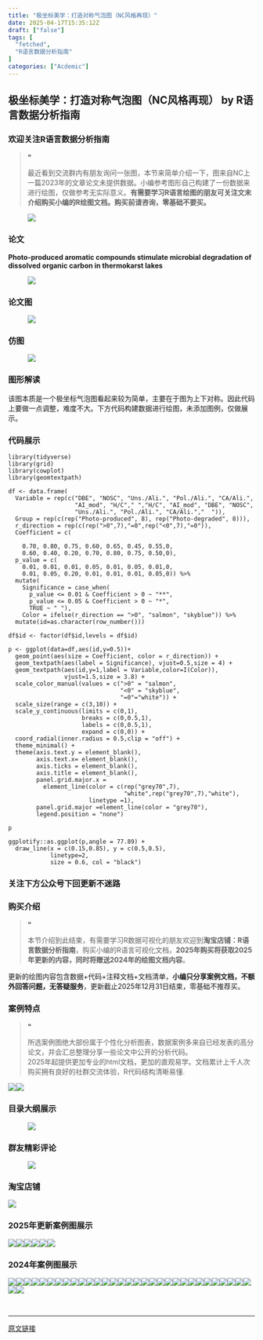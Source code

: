 ```yaml
---
title: "极坐标美学：打造对称气泡图（NC风格再现）"
date: 2025-04-17T15:35:12Z
draft: ["false"]
tags: [
  "fetched",
  "R语言数据分析指南"
]
categories: ["Acdemic"]
---
```

极坐标美学：打造对称气泡图（NC风格再现） by R语言数据分析指南
------
<div><section data-tool="mdnice编辑器" data-website="https://www.mdnice.com" data-pm-slice="0 0 []"><h3 data-cacheurl="" data-remoteid="" data-tool="mdnice编辑器"><span></span><span><span leaf="">欢迎关注R语言数据分析指南</span></span><span></span></h3><blockquote><span><span leaf="">❝</span></span><p><span leaf="">最近看到交流群内有朋友询问一张图，本节来简单介绍一下，图来自NC上一篇2023年的文章论文未提供数据。小编参考图形自己构建了一份数据来进行绘图，仅做参考无实际意义。</span><strong><span leaf="">有需要学习R语言绘图的朋友可关注文末介绍购买小编的R绘图文档。购买前请咨询，零基础不要买。</span></strong></p></blockquote><figure data-tool="mdnice编辑器"><span leaf=""><img data-src="https://mmbiz.qpic.cn/mmbiz_png/EibnicgwScTAZ45akthRQ45nQdnX8uvFiaYFO6CaUbrxPuSOriamRicYUQicgWicdTCCkdYPZUtUAnULvZc2xBqUVpruw/640?wx_fmt=png&amp;from=appmsg" data-ratio="0.31666666666666665" data-type="png" data-w="1080" data-imgfileid="100045241" src="https://mmbiz.qpic.cn/mmbiz_png/EibnicgwScTAZ45akthRQ45nQdnX8uvFiaYFO6CaUbrxPuSOriamRicYUQicgWicdTCCkdYPZUtUAnULvZc2xBqUVpruw/640?wx_fmt=png&amp;from=appmsg"></span></figure><h3 data-cacheurl="" data-remoteid="" data-tool="mdnice编辑器"><span></span><span><span leaf="">论文</span></span><span></span></h3><p data-tool="mdnice编辑器"><strong><span leaf="">Photo-produced aromatic compounds stimulate microbial degradation of dissolved organic carbon in thermokarst lakes</span></strong></p><figure data-tool="mdnice编辑器"><span leaf=""><img data-src="https://mmbiz.qpic.cn/mmbiz_png/EibnicgwScTAZ45akthRQ45nQdnX8uvFiaYNPfW9Ba4kZ8JJC9VC85f5UXfhc7uGUrKDjxrB05fplYX2ksHRtbr2A/640?wx_fmt=png&amp;from=appmsg" data-ratio="0.34814814814814815" data-type="png" data-w="1080" data-imgfileid="100045244" src="https://mmbiz.qpic.cn/mmbiz_png/EibnicgwScTAZ45akthRQ45nQdnX8uvFiaYNPfW9Ba4kZ8JJC9VC85f5UXfhc7uGUrKDjxrB05fplYX2ksHRtbr2A/640?wx_fmt=png&amp;from=appmsg"></span></figure><h3 data-cacheurl="" data-remoteid="" data-tool="mdnice编辑器"><span></span><span><span leaf="">论文图</span></span><span></span></h3><figure data-tool="mdnice编辑器"><span leaf=""><img data-src="https://mmbiz.qpic.cn/mmbiz_png/EibnicgwScTAZ45akthRQ45nQdnX8uvFiaYgxp8CquOYDgLyNmjqjtc6zpgOdSNB7OUOfEfD0rJ7s75NoYacugicicg/640?wx_fmt=png&amp;from=appmsg" data-ratio="0.4981481481481482" data-type="png" data-w="1080" data-imgfileid="100045243" src="https://mmbiz.qpic.cn/mmbiz_png/EibnicgwScTAZ45akthRQ45nQdnX8uvFiaYgxp8CquOYDgLyNmjqjtc6zpgOdSNB7OUOfEfD0rJ7s75NoYacugicicg/640?wx_fmt=png&amp;from=appmsg"></span></figure><h3 data-cacheurl="" data-remoteid="" data-tool="mdnice编辑器"><span></span><span><span leaf="">仿图</span></span><span></span></h3><figure data-tool="mdnice编辑器"><span leaf=""><img data-src="https://mmbiz.qpic.cn/mmbiz_png/EibnicgwScTAZ45akthRQ45nQdnX8uvFiaYw0TmTzM5icequ6OOUc3SFM0Ezs3Z66bsW2Mco1MRiap5SDoGRQFNKiaTw/640?wx_fmt=png&amp;from=appmsg" data-ratio="0.9111111111111111" data-type="png" data-w="1080" data-imgfileid="100045242" src="https://mmbiz.qpic.cn/mmbiz_png/EibnicgwScTAZ45akthRQ45nQdnX8uvFiaYw0TmTzM5icequ6OOUc3SFM0Ezs3Z66bsW2Mco1MRiap5SDoGRQFNKiaTw/640?wx_fmt=png&amp;from=appmsg"></span></figure><h3 data-cacheurl="" data-remoteid="" data-tool="mdnice编辑器"><span></span><span><span leaf="">图形解读</span></span><span></span></h3><p data-tool="mdnice编辑器"><span leaf="">该图本质是一个极坐标气泡图看起来较为简单，主要在于图为上下对称。因此代码上要做一点调整，难度不大。下方代码构建数据进行绘图，未添加图例，仅做展示。</span></p><h3 data-cacheurl="" data-remoteid="" data-tool="mdnice编辑器"><span></span><span><span leaf="">代码展示</span></span><span></span></h3><pre data-tool="mdnice编辑器"><span data-cacheurl="" data-remoteid=""></span><code><span><span leaf="">library</span></span><span leaf="">(tidyverse)</span><span leaf=""><br></span><span><span leaf="">library</span></span><span leaf="">(grid)</span><span leaf=""><br></span><span><span leaf="">library</span></span><span leaf="">(cowplot)</span><span leaf=""><br></span><span><span leaf="">library</span></span><span leaf="">(geomtextpath)</span><span leaf=""><br></span><span leaf=""><br></span><span leaf="">df &lt;- data.frame(</span><span leaf=""><br></span><span leaf="">  Variable = rep(c(</span><span><span leaf="">"DBE"</span></span><span leaf="">, </span><span><span leaf="">"NOSC"</span></span><span leaf="">, </span><span><span leaf="">"Uns./Ali."</span></span><span leaf="">, </span><span><span leaf="">"Pol./Ali."</span></span><span leaf="">, </span><span><span leaf="">"CA/Ali."</span></span><span leaf="">,</span><span leaf=""><br></span><span leaf="">                   </span><span><span leaf="">"AI_mod"</span></span><span leaf="">, </span><span><span leaf="">"H/C"</span></span><span leaf="">,</span><span><span leaf="">" "</span></span><span leaf="">,</span><span><span leaf="">"H/C"</span></span><span leaf="">, </span><span><span leaf="">"AI_mod"</span></span><span leaf="">, </span><span><span leaf="">"DBE"</span></span><span leaf="">, </span><span><span leaf="">"NOSC"</span></span><span leaf="">,</span><span leaf=""><br></span><span leaf="">                   </span><span><span leaf="">"Uns./Ali."</span></span><span leaf="">, </span><span><span leaf="">"Pol./Ali."</span></span><span leaf="">, </span><span><span leaf="">"CA/Ali."</span></span><span leaf="">,</span><span><span leaf="">"  "</span></span><span leaf="">)),</span><span leaf=""><br></span><span leaf="">  Group = rep(c(rep(</span><span><span leaf="">"Photo-produced"</span></span><span leaf="">, </span><span><span leaf="">8</span></span><span leaf="">), rep(</span><span><span leaf="">"Photo-degraded"</span></span><span leaf="">, </span><span><span leaf="">8</span></span><span leaf="">))),</span><span leaf=""><br></span><span leaf="">  r_direction = rep(c(rep(</span><span><span leaf="">"&gt;0"</span></span><span leaf="">,</span><span><span leaf="">7</span></span><span leaf="">),</span><span><span leaf="">"=0"</span></span><span leaf="">,rep(</span><span><span leaf="">"&lt;0"</span></span><span leaf="">,</span><span><span leaf="">7</span></span><span leaf="">),</span><span><span leaf="">"=0"</span></span><span leaf="">)),</span><span leaf=""><br></span><span leaf="">  Coefficient = c(</span><span leaf=""><br></span><span leaf=""><br></span><span leaf="">    </span><span><span leaf="">0.70</span></span><span leaf="">, </span><span><span leaf="">0.80</span></span><span leaf="">, </span><span><span leaf="">0.75</span></span><span leaf="">, </span><span><span leaf="">0.60</span></span><span leaf="">, </span><span><span leaf="">0.65</span></span><span leaf="">, </span><span><span leaf="">0.45</span></span><span leaf="">, </span><span><span leaf="">0.55</span></span><span leaf="">,</span><span><span leaf="">0</span></span><span leaf="">,   </span><span leaf=""><br></span><span leaf="">    </span><span><span leaf="">0.60</span></span><span leaf="">, </span><span><span leaf="">0.40</span></span><span leaf="">, </span><span><span leaf="">0.20</span></span><span leaf="">, </span><span><span leaf="">0.70</span></span><span leaf="">, </span><span><span leaf="">0.80</span></span><span leaf="">, </span><span><span leaf="">0.75</span></span><span leaf="">, </span><span><span leaf="">0.50</span></span><span leaf="">,</span><span><span leaf="">0</span></span><span leaf="">),</span><span leaf=""><br></span><span leaf="">  p_value = c(</span><span leaf=""><br></span><span leaf="">    </span><span><span leaf="">0.01</span></span><span leaf="">, </span><span><span leaf="">0.01</span></span><span leaf="">, </span><span><span leaf="">0.01</span></span><span leaf="">, </span><span><span leaf="">0.05</span></span><span leaf="">, </span><span><span leaf="">0.01</span></span><span leaf="">, </span><span><span leaf="">0.05</span></span><span leaf="">, </span><span><span leaf="">0.01</span></span><span leaf="">,</span><span><span leaf="">0</span></span><span leaf="">,</span><span leaf=""><br></span><span leaf="">    </span><span><span leaf="">0.01</span></span><span leaf="">, </span><span><span leaf="">0.05</span></span><span leaf="">, </span><span><span leaf="">0.20</span></span><span leaf="">, </span><span><span leaf="">0.01</span></span><span leaf="">, </span><span><span leaf="">0.01</span></span><span leaf="">, </span><span><span leaf="">0.01</span></span><span leaf="">, </span><span><span leaf="">0.05</span></span><span leaf="">,</span><span><span leaf="">0</span></span><span leaf="">)) %&gt;% </span><span leaf=""><br></span><span leaf="">  mutate(</span><span leaf=""><br></span><span leaf="">    Significance = case_when(</span><span leaf=""><br></span><span leaf="">      p_value &lt;= </span><span><span leaf="">0.01</span></span><span leaf=""> &amp; Coefficient &gt; </span><span><span leaf="">0</span></span><span leaf=""> ~ </span><span><span leaf="">"**"</span></span><span leaf="">,</span><span leaf=""><br></span><span leaf="">      p_value &lt;= </span><span><span leaf="">0.05</span></span><span leaf=""> &amp; Coefficient &gt; </span><span><span leaf="">0</span></span><span leaf=""> ~ </span><span><span leaf="">"*"</span></span><span leaf="">,</span><span leaf=""><br></span><span leaf="">      </span><span><span leaf="">TRUE</span></span><span leaf=""> ~ </span><span><span leaf="">" "</span></span><span leaf="">),</span><span leaf=""><br></span><span leaf="">    Color = ifelse(r_direction == </span><span><span leaf="">"&gt;0"</span></span><span leaf="">, </span><span><span leaf="">"salmon"</span></span><span leaf="">, </span><span><span leaf="">"skyblue"</span></span><span leaf="">)) %&gt;% </span><span leaf=""><br></span><span leaf="">  mutate(id=as.character(row_number()))</span><span leaf=""><br></span><span leaf=""><br></span><span leaf="">df$id &lt;- factor(df$id,levels = df$id)</span><span leaf=""><br></span><span leaf=""><br></span><span leaf="">p &lt;- ggplot(data=df,aes(id,y=</span><span><span leaf="">0.5</span></span><span leaf="">))+</span><span leaf=""><br></span><span leaf="">  geom_point(aes(size = Coefficient, color = r_direction)) +</span><span leaf=""><br></span><span leaf="">  geom_textpath(aes(label = Significance), vjust=</span><span><span leaf="">0.5</span></span><span leaf="">,size = </span><span><span leaf="">4</span></span><span leaf="">) +</span><span leaf=""><br></span><span leaf="">  geom_textpath(aes(id,y=</span><span><span leaf="">1</span></span><span leaf="">,label = Variable,color=I(Color)),</span><span leaf=""><br></span><span leaf="">                vjust=</span><span><span leaf="">1.5</span></span><span leaf="">,size = </span><span><span leaf="">3.8</span></span><span leaf="">) +</span><span leaf=""><br></span><span leaf="">  scale_color_manual(values = c(</span><span><span leaf="">"&gt;0"</span></span><span leaf=""> = </span><span><span leaf="">"salmon"</span></span><span leaf="">,</span><span leaf=""><br></span><span leaf="">                                </span><span><span leaf="">"&lt;0"</span></span><span leaf=""> = </span><span><span leaf="">"skyblue"</span></span><span leaf="">,</span><span leaf=""><br></span><span leaf="">                                </span><span><span leaf="">"=0"</span></span><span leaf="">=</span><span><span leaf="">"white"</span></span><span leaf="">)) +</span><span leaf=""><br></span><span leaf="">  scale_size(range = c(</span><span><span leaf="">3</span></span><span leaf="">,</span><span><span leaf="">10</span></span><span leaf="">)) +</span><span leaf=""><br></span><span leaf="">  scale_y_continuous(limits = c(</span><span><span leaf="">0</span></span><span leaf="">,</span><span><span leaf="">1</span></span><span leaf="">),</span><span leaf=""><br></span><span leaf="">                     breaks = c(</span><span><span leaf="">0</span></span><span leaf="">,</span><span><span leaf="">0.5</span></span><span leaf="">,</span><span><span leaf="">1</span></span><span leaf="">),</span><span leaf=""><br></span><span leaf="">                     labels = c(</span><span><span leaf="">0</span></span><span leaf="">,</span><span><span leaf="">0.5</span></span><span leaf="">,</span><span><span leaf="">1</span></span><span leaf="">),</span><span leaf=""><br></span><span leaf="">                     expand = c(</span><span><span leaf="">0</span></span><span leaf="">,</span><span><span leaf="">0</span></span><span leaf="">)) +</span><span leaf=""><br></span><span leaf="">  coord_radial(inner.radius = </span><span><span leaf="">0.5</span></span><span leaf="">,clip = </span><span><span leaf="">"off"</span></span><span leaf="">) +</span><span leaf=""><br></span><span leaf="">  theme_minimal() +</span><span leaf=""><br></span><span leaf="">  theme(axis.text.y = element_blank(),</span><span leaf=""><br></span><span leaf="">        axis.text.x= element_blank(),</span><span leaf=""><br></span><span leaf="">        axis.ticks = element_blank(),</span><span leaf=""><br></span><span leaf="">        axis.title = element_blank(),</span><span leaf=""><br></span><span leaf="">        panel.grid.major.x = </span><span leaf=""><br></span><span leaf="">          element_line(color = c(rep(</span><span><span leaf="">"grey70"</span></span><span leaf="">,</span><span><span leaf="">7</span></span><span leaf="">),</span><span leaf=""><br></span><span leaf="">                                 </span><span><span leaf="">"white"</span></span><span leaf="">,rep(</span><span><span leaf="">"grey70"</span></span><span leaf="">,</span><span><span leaf="">7</span></span><span leaf="">),</span><span><span leaf="">"white"</span></span><span leaf="">),</span><span leaf=""><br></span><span leaf="">                       linetype =</span><span><span leaf="">1</span></span><span leaf="">),</span><span leaf=""><br></span><span leaf="">        panel.grid.major =element_line(color = </span><span><span leaf="">"grey70"</span></span><span leaf="">),</span><span leaf=""><br></span><span leaf="">        legend.position = </span><span><span leaf="">"none"</span></span><span leaf="">)</span><span leaf=""><br></span><span leaf="">        </span><span leaf=""><br></span><span leaf="">p</span><span leaf=""><br></span><span leaf=""><br></span><span leaf="">ggplotify::as.ggplot(p,angle = </span><span><span leaf="">77.89</span></span><span leaf="">) +</span><span leaf=""><br></span><span leaf="">  draw_line(x = c(</span><span><span leaf="">0.15</span></span><span leaf="">,</span><span><span leaf="">0.85</span></span><span leaf="">), y = c(</span><span><span leaf="">0.5</span></span><span leaf="">,</span><span><span leaf="">0.5</span></span><span leaf="">),</span><span leaf=""><br></span><span leaf="">            linetype=</span><span><span leaf="">2</span></span><span leaf="">,</span><span leaf=""><br></span><span leaf="">            size = </span><span><span leaf="">0.6</span></span><span leaf="">, col = </span><span><span leaf="">"black"</span></span><span leaf="">) </span><span leaf=""><br></span></code></pre><h3 data-cacheurl="" data-remoteid="" data-tool="mdnice编辑器"><span></span><span><span leaf="">关注下方公众号下回更新不迷路</span></span><span></span></h3><section nodeleaf=""><mp-common-profile data-pluginname="mpprofile" data-nickname="R语言数据分析指南" data-alias="YanJANtwo" data-from="0" data-headimg="http://mmbiz.qpic.cn/mmbiz_png/EibnicgwScTAZF0rpeZII9Ltl26VbVagriczTria1fib3XgjwwHEHFjPzkmGpqWDVVHBSzhENictUM2iavAKiaM5lc9USw/0?wx_fmt=png" data-signature="R语言重症爱好者，喜欢绘制各种精美的图表，喜欢的小伙伴可以关注我，跟我一起学习" data-id="Mzg3MzQzNTYzMw==" data-is_biz_ban="0" data-service_type="1" data-verify_status="0"></mp-common-profile></section><h3 data-cacheurl="" data-remoteid="" data-tool="mdnice编辑器"><span></span><span><span leaf="">购买介绍</span></span><span></span></h3><blockquote><span><span leaf="">❝</span></span><p><span leaf="">本节介绍到此结束，有需要学习R数据可视化的朋友欢迎到</span><strong><span leaf="">淘宝店铺：R语言数据分析指南</span></strong><span leaf="">，购买小编的R语言可视化文档，</span><strong><span leaf="">2025年购买将获取2025年更新的内容，同时将赠送2024年的绘图文档内容</span></strong><span leaf="">。</span></p></blockquote><p data-tool="mdnice编辑器"><span leaf="">更新的绘图内容包含数据+代码+注释文档+文档清单，</span><strong><span leaf="">小编只分享案例文档，不额外回答问题，无答疑服务</span></strong><span leaf="">，更新截止2025年12月31日结束，零基础不推荐买。</span></p><h3 data-cacheurl="" data-remoteid="" data-tool="mdnice编辑器"><span></span><span><span leaf="">案例特点</span></span><span></span></h3><blockquote><span><span leaf="">❝</span></span><p><span leaf="">所选案例图绝大部份属于个性化分析图表，数据案例多来自已经发表的高分论文，并会汇总整理分享一些论文中公开的分析代码。</span><span leaf=""><br></span><span leaf="">2025年起提供更加专业的html文档，更加的直观易学。文档累计上千人次购买拥有良好的社群交流体验，R代码结构清晰易懂.</span></p></blockquote><p data-tool="mdnice编辑器"><span leaf=""><img data-src="https://mmbiz.qpic.cn/mmbiz_png/EibnicgwScTAZ45akthRQ45nQdnX8uvFiaYHutHcoJdz5R2krn1J4oAWHznT7icqLYT3d6Z4MHEUly0WlibFrqbGxiaw/640?wx_fmt=png&amp;from=appmsg" data-ratio="0.9481481481481482" data-type="png" data-w="1080" data-imgfileid="100045245" src="https://mmbiz.qpic.cn/mmbiz_png/EibnicgwScTAZ45akthRQ45nQdnX8uvFiaYHutHcoJdz5R2krn1J4oAWHznT7icqLYT3d6Z4MHEUly0WlibFrqbGxiaw/640?wx_fmt=png&amp;from=appmsg"><img data-src="https://mmbiz.qpic.cn/mmbiz_png/EibnicgwScTAZ45akthRQ45nQdnX8uvFiaYBd5leGnVuxLcETxpQGwt0Snyndo2ibTVwmiatAJQ3LTptc5X4ImibmD3Q/640?wx_fmt=png&amp;from=appmsg" data-ratio="0.8712962962962963" data-type="png" data-w="1080" data-imgfileid="100045250" src="https://mmbiz.qpic.cn/mmbiz_png/EibnicgwScTAZ45akthRQ45nQdnX8uvFiaYBd5leGnVuxLcETxpQGwt0Snyndo2ibTVwmiatAJQ3LTptc5X4ImibmD3Q/640?wx_fmt=png&amp;from=appmsg"></span></p><h3 data-cacheurl="" data-remoteid="" data-tool="mdnice编辑器"><span></span><span><span leaf="">目录大纲展示</span></span><span></span></h3><figure data-tool="mdnice编辑器"><span leaf=""><img data-src="https://mmbiz.qpic.cn/mmbiz_png/EibnicgwScTAZ45akthRQ45nQdnX8uvFiaY4l6Llicc2V1mo0fsbWzaegEbm3VDH81U3r2FhfgEGlMShtzfKVEcNjg/640?wx_fmt=png&amp;from=appmsg" data-ratio="0.44351851851851853" data-type="png" data-w="1080" data-imgfileid="100045248" src="https://mmbiz.qpic.cn/mmbiz_png/EibnicgwScTAZ45akthRQ45nQdnX8uvFiaY4l6Llicc2V1mo0fsbWzaegEbm3VDH81U3r2FhfgEGlMShtzfKVEcNjg/640?wx_fmt=png&amp;from=appmsg"></span></figure><h3 data-cacheurl="" data-remoteid="" data-tool="mdnice编辑器"><span></span><span><span leaf="">群友精彩评论</span></span><span></span></h3><figure data-tool="mdnice编辑器"><span leaf=""><img data-src="https://mmbiz.qpic.cn/mmbiz_png/EibnicgwScTAZ45akthRQ45nQdnX8uvFiaY6o4vYMvouYbrAuVlBz89r8oeCynfsrclUIYN9YBYfjLyqk5b4QCicwA/640?wx_fmt=png&amp;from=appmsg" data-ratio="0.4546296296296296" data-type="png" data-w="1080" data-imgfileid="100045246" src="https://mmbiz.qpic.cn/mmbiz_png/EibnicgwScTAZ45akthRQ45nQdnX8uvFiaY6o4vYMvouYbrAuVlBz89r8oeCynfsrclUIYN9YBYfjLyqk5b4QCicwA/640?wx_fmt=png&amp;from=appmsg"></span></figure><h3 data-cacheurl="" data-remoteid="" data-tool="mdnice编辑器"><span></span><span><span leaf="">淘宝店铺</span></span><span></span></h3><section nodeleaf=""><img data-src="https://mmbiz.qpic.cn/mmbiz_jpg/EibnicgwScTAbvhPDLGT8NaialEsht92PTYNJWpmVLfoYGic1uha5FyBrDCibibZCLjiazgvpT1XcdwibfVywD2el0VAgg/640?wx_fmt=jpeg" data-ratio="1.0210420841683367" data-s="300,640" data-type="jpeg" data-w="998" type="block" data-imgfileid="100019415" src="https://mmbiz.qpic.cn/mmbiz_jpg/EibnicgwScTAbvhPDLGT8NaialEsht92PTYNJWpmVLfoYGic1uha5FyBrDCibibZCLjiazgvpT1XcdwibfVywD2el0VAgg/640?wx_fmt=jpeg"></section><h3 data-cacheurl="" data-remoteid="" data-tool="mdnice编辑器"><span></span><span><span leaf="">2025年更新案例图展示</span></span><span></span></h3><p data-tool="mdnice编辑器"><span leaf=""><img data-src="https://mmbiz.qpic.cn/mmbiz_jpg/EibnicgwScTAZ45akthRQ45nQdnX8uvFiaYevP9Iok5euLxcQJRBZXsgzF4dIia4yNBVcfYroUq9s5ro9iaItodBpew/640?wx_fmt=jpeg&amp;from=appmsg" data-ratio="0.4287037037037037" data-type="jpeg" data-w="1080" data-imgfileid="100045249" src="https://mmbiz.qpic.cn/mmbiz_jpg/EibnicgwScTAZ45akthRQ45nQdnX8uvFiaYevP9Iok5euLxcQJRBZXsgzF4dIia4yNBVcfYroUq9s5ro9iaItodBpew/640?wx_fmt=jpeg&amp;from=appmsg"><img data-src="https://mmbiz.qpic.cn/mmbiz_jpg/EibnicgwScTAZ45akthRQ45nQdnX8uvFiaYfAro621v85sA0a4KXAxGmKraQ1qLDZJAhdC85e1ibjGMVM6ibf2xWxyQ/640?wx_fmt=jpeg&amp;from=appmsg" data-ratio="0.42592592592592593" data-type="jpeg" data-w="1080" data-imgfileid="100045247" src="https://mmbiz.qpic.cn/mmbiz_jpg/EibnicgwScTAZ45akthRQ45nQdnX8uvFiaYfAro621v85sA0a4KXAxGmKraQ1qLDZJAhdC85e1ibjGMVM6ibf2xWxyQ/640?wx_fmt=jpeg&amp;from=appmsg"><img data-src="https://mmbiz.qpic.cn/mmbiz_jpg/EibnicgwScTAZ45akthRQ45nQdnX8uvFiaYm0iaq913c3LNuerib4Tg3hEY7u0TiaompDkU8B59Wz2Ag47jqZZteiboEg/640?wx_fmt=jpeg&amp;from=appmsg" data-ratio="0.4212962962962963" data-type="jpeg" data-w="1080" data-imgfileid="100045255" src="https://mmbiz.qpic.cn/mmbiz_jpg/EibnicgwScTAZ45akthRQ45nQdnX8uvFiaYm0iaq913c3LNuerib4Tg3hEY7u0TiaompDkU8B59Wz2Ag47jqZZteiboEg/640?wx_fmt=jpeg&amp;from=appmsg"><img data-src="https://mmbiz.qpic.cn/mmbiz_png/EibnicgwScTAZ45akthRQ45nQdnX8uvFiaYnadkctwADPSZS1KNRZUsggdrn0dMoyTma98dibm5LkbKicDUibgALgOAA/640?wx_fmt=png&amp;from=appmsg" data-ratio="0.4255555555555556" data-type="png" data-w="900" data-imgfileid="100045251" src="https://mmbiz.qpic.cn/mmbiz_png/EibnicgwScTAZ45akthRQ45nQdnX8uvFiaYnadkctwADPSZS1KNRZUsggdrn0dMoyTma98dibm5LkbKicDUibgALgOAA/640?wx_fmt=png&amp;from=appmsg"><img data-src="https://mmbiz.qpic.cn/mmbiz_png/EibnicgwScTAZ45akthRQ45nQdnX8uvFiaYAQ2BZ7QWLlTxnibjH1dafCNNCVyqKlmlT698yG3fPbxkibgV79yCdDpg/640?wx_fmt=png&amp;from=appmsg" data-ratio="0.4255555555555556" data-type="png" data-w="900" data-imgfileid="100045253" src="https://mmbiz.qpic.cn/mmbiz_png/EibnicgwScTAZ45akthRQ45nQdnX8uvFiaYAQ2BZ7QWLlTxnibjH1dafCNNCVyqKlmlT698yG3fPbxkibgV79yCdDpg/640?wx_fmt=png&amp;from=appmsg"><img data-src="https://mmbiz.qpic.cn/mmbiz_png/EibnicgwScTAZ45akthRQ45nQdnX8uvFiaY8ngb5ic7LQRjACcH1TxiccZgJybXdTAANTHx4XlUK4BJibLIxnicpKT5icw/640?wx_fmt=png&amp;from=appmsg" data-ratio="0.4255555555555556" data-type="png" data-w="900" data-imgfileid="100045252" src="https://mmbiz.qpic.cn/mmbiz_png/EibnicgwScTAZ45akthRQ45nQdnX8uvFiaY8ngb5ic7LQRjACcH1TxiccZgJybXdTAANTHx4XlUK4BJibLIxnicpKT5icw/640?wx_fmt=png&amp;from=appmsg"></span></p><h3 data-cacheurl="" data-remoteid="" data-tool="mdnice编辑器"><span></span><span><span leaf="">2024年案例图展示</span></span><span></span></h3><p data-tool="mdnice编辑器"><span leaf=""><img data-src="https://mmbiz.qpic.cn/mmbiz_png/EibnicgwScTAZ45akthRQ45nQdnX8uvFiaYe6gAFBrWh5q4qKlptFy9qENJsxvVWqhkbKo0jqOE2rz2mtRFXW0waA/640?wx_fmt=png&amp;from=appmsg" data-ratio="0.4255555555555556" data-type="png" data-w="900" data-imgfileid="100045254" src="https://mmbiz.qpic.cn/mmbiz_png/EibnicgwScTAZ45akthRQ45nQdnX8uvFiaYe6gAFBrWh5q4qKlptFy9qENJsxvVWqhkbKo0jqOE2rz2mtRFXW0waA/640?wx_fmt=png&amp;from=appmsg"><img data-src="https://mmbiz.qpic.cn/mmbiz_png/EibnicgwScTAZ45akthRQ45nQdnX8uvFiaYXI09tSnCgPW174s1rE9OVubVNmQOtDPgmWJfibJ0FZfd0GeKXUHY8Lg/640?wx_fmt=png&amp;from=appmsg" data-ratio="0.4255555555555556" data-type="png" data-w="900" data-imgfileid="100045258" src="https://mmbiz.qpic.cn/mmbiz_png/EibnicgwScTAZ45akthRQ45nQdnX8uvFiaYXI09tSnCgPW174s1rE9OVubVNmQOtDPgmWJfibJ0FZfd0GeKXUHY8Lg/640?wx_fmt=png&amp;from=appmsg"><img data-src="https://mmbiz.qpic.cn/mmbiz_png/EibnicgwScTAZ45akthRQ45nQdnX8uvFiaYoSZmaJutumuNSiaOACeyYIiczdq3ruh00bI01TCBpjZaPQWTRIvZPORQ/640?wx_fmt=png&amp;from=appmsg" data-ratio="0.4255555555555556" data-type="png" data-w="900" data-imgfileid="100045257" src="https://mmbiz.qpic.cn/mmbiz_png/EibnicgwScTAZ45akthRQ45nQdnX8uvFiaYoSZmaJutumuNSiaOACeyYIiczdq3ruh00bI01TCBpjZaPQWTRIvZPORQ/640?wx_fmt=png&amp;from=appmsg"><img data-src="https://mmbiz.qpic.cn/mmbiz_png/EibnicgwScTAZ45akthRQ45nQdnX8uvFiaYn8veUHoic552bxYVibYKLZJ7zK3SbAaNsibxaen3ziakgxsqGjVcuIg1jw/640?wx_fmt=png&amp;from=appmsg" data-ratio="0.4255555555555556" data-type="png" data-w="900" data-imgfileid="100045260" src="https://mmbiz.qpic.cn/mmbiz_png/EibnicgwScTAZ45akthRQ45nQdnX8uvFiaYn8veUHoic552bxYVibYKLZJ7zK3SbAaNsibxaen3ziakgxsqGjVcuIg1jw/640?wx_fmt=png&amp;from=appmsg"><img data-src="https://mmbiz.qpic.cn/mmbiz_png/EibnicgwScTAZ45akthRQ45nQdnX8uvFiaYIvkrbzj8LibH3PAAGvGTtuTtT7Ktz2kyY8HHU2C5F5NbibjlOKDvoQTg/640?wx_fmt=png&amp;from=appmsg" data-ratio="0.4255555555555556" data-type="png" data-w="900" data-imgfileid="100045256" src="https://mmbiz.qpic.cn/mmbiz_png/EibnicgwScTAZ45akthRQ45nQdnX8uvFiaYIvkrbzj8LibH3PAAGvGTtuTtT7Ktz2kyY8HHU2C5F5NbibjlOKDvoQTg/640?wx_fmt=png&amp;from=appmsg"><img data-src="https://mmbiz.qpic.cn/mmbiz_png/EibnicgwScTAZ45akthRQ45nQdnX8uvFiaYPC4q6hKNPePibpGer20mjZfbCTyrn4fV9g71e3MkxkorWPxFKHr5VbQ/640?wx_fmt=png&amp;from=appmsg" data-ratio="0.4255555555555556" data-type="png" data-w="900" data-imgfileid="100045259" src="https://mmbiz.qpic.cn/mmbiz_png/EibnicgwScTAZ45akthRQ45nQdnX8uvFiaYPC4q6hKNPePibpGer20mjZfbCTyrn4fV9g71e3MkxkorWPxFKHr5VbQ/640?wx_fmt=png&amp;from=appmsg"><img data-src="https://mmbiz.qpic.cn/mmbiz_png/EibnicgwScTAZ45akthRQ45nQdnX8uvFiaYQ1GibhGQUpJRBSpohG5UialQiavQ1bib0DpMoBicxnMUj44K4s7BFPKe24Q/640?wx_fmt=png&amp;from=appmsg" data-ratio="0.4255555555555556" data-type="png" data-w="900" data-imgfileid="100045265" src="https://mmbiz.qpic.cn/mmbiz_png/EibnicgwScTAZ45akthRQ45nQdnX8uvFiaYQ1GibhGQUpJRBSpohG5UialQiavQ1bib0DpMoBicxnMUj44K4s7BFPKe24Q/640?wx_fmt=png&amp;from=appmsg"><img data-src="https://mmbiz.qpic.cn/mmbiz_png/EibnicgwScTAZ45akthRQ45nQdnX8uvFiaYWwYo9xjt2ufP8TrRsYmtmI4q41sPic1AaF6g5uVgUSJbFxEKMFW69Cw/640?wx_fmt=png&amp;from=appmsg" data-ratio="0.4255555555555556" data-type="png" data-w="900" data-imgfileid="100045263" src="https://mmbiz.qpic.cn/mmbiz_png/EibnicgwScTAZ45akthRQ45nQdnX8uvFiaYWwYo9xjt2ufP8TrRsYmtmI4q41sPic1AaF6g5uVgUSJbFxEKMFW69Cw/640?wx_fmt=png&amp;from=appmsg"><img data-src="https://mmbiz.qpic.cn/mmbiz_png/EibnicgwScTAZ45akthRQ45nQdnX8uvFiaYvDSK80FBGBs7XhdNQvU7eQJiclTOs3JBMCRkhbT8UxIORZ0PYAHthNw/640?wx_fmt=png&amp;from=appmsg" data-ratio="0.4255555555555556" data-type="png" data-w="900" data-imgfileid="100045261" src="https://mmbiz.qpic.cn/mmbiz_png/EibnicgwScTAZ45akthRQ45nQdnX8uvFiaYvDSK80FBGBs7XhdNQvU7eQJiclTOs3JBMCRkhbT8UxIORZ0PYAHthNw/640?wx_fmt=png&amp;from=appmsg"><img data-src="https://mmbiz.qpic.cn/mmbiz_png/EibnicgwScTAZ45akthRQ45nQdnX8uvFiaYgNnxDImpsFsHGGLbO3gCj3UfEHPekEPHQjDiaMgENibA9T0k3ddH07JA/640?wx_fmt=png&amp;from=appmsg" data-ratio="0.4255555555555556" data-type="png" data-w="900" data-imgfileid="100045262" src="https://mmbiz.qpic.cn/mmbiz_png/EibnicgwScTAZ45akthRQ45nQdnX8uvFiaYgNnxDImpsFsHGGLbO3gCj3UfEHPekEPHQjDiaMgENibA9T0k3ddH07JA/640?wx_fmt=png&amp;from=appmsg"><img data-src="https://mmbiz.qpic.cn/mmbiz_png/EibnicgwScTAZ45akthRQ45nQdnX8uvFiaYBvbUtfsGB1LwKkuwpPibrbQIwTXrAqu606icEau2TQiaVE5WMWCpAzaew/640?wx_fmt=png&amp;from=appmsg" data-ratio="0.4255555555555556" data-type="png" data-w="900" data-imgfileid="100045264" src="https://mmbiz.qpic.cn/mmbiz_png/EibnicgwScTAZ45akthRQ45nQdnX8uvFiaYBvbUtfsGB1LwKkuwpPibrbQIwTXrAqu606icEau2TQiaVE5WMWCpAzaew/640?wx_fmt=png&amp;from=appmsg"><img data-src="https://mmbiz.qpic.cn/mmbiz_png/EibnicgwScTAZ45akthRQ45nQdnX8uvFiaYwq0SeLQ1YnSSt0GOvXRcAxKMmuEiaop4y4LyH5jj1hQ9IMw3Hj8euQw/640?wx_fmt=png&amp;from=appmsg" data-ratio="0.4255555555555556" data-type="png" data-w="900" data-imgfileid="100045268" src="https://mmbiz.qpic.cn/mmbiz_png/EibnicgwScTAZ45akthRQ45nQdnX8uvFiaYwq0SeLQ1YnSSt0GOvXRcAxKMmuEiaop4y4LyH5jj1hQ9IMw3Hj8euQw/640?wx_fmt=png&amp;from=appmsg"><img data-src="https://mmbiz.qpic.cn/mmbiz_png/EibnicgwScTAZ45akthRQ45nQdnX8uvFiaYpfggcNHEk0ao9Ouc8AZXOILO5R2zbX9cuicZ66IOSNTZnD0K0XVTnEw/640?wx_fmt=png&amp;from=appmsg" data-ratio="0.4255555555555556" data-type="png" data-w="900" data-imgfileid="100045270" src="https://mmbiz.qpic.cn/mmbiz_png/EibnicgwScTAZ45akthRQ45nQdnX8uvFiaYpfggcNHEk0ao9Ouc8AZXOILO5R2zbX9cuicZ66IOSNTZnD0K0XVTnEw/640?wx_fmt=png&amp;from=appmsg"><img data-src="https://mmbiz.qpic.cn/mmbiz_png/EibnicgwScTAZ45akthRQ45nQdnX8uvFiaYDcd38neadd0keiasulUSphvtUKhKZTZHC4TQtQTRibbDhliaxuMAQmrfg/640?wx_fmt=png&amp;from=appmsg" data-ratio="0.4255555555555556" data-type="png" data-w="900" data-imgfileid="100045269" src="https://mmbiz.qpic.cn/mmbiz_png/EibnicgwScTAZ45akthRQ45nQdnX8uvFiaYDcd38neadd0keiasulUSphvtUKhKZTZHC4TQtQTRibbDhliaxuMAQmrfg/640?wx_fmt=png&amp;from=appmsg"><img data-src="https://mmbiz.qpic.cn/mmbiz_png/EibnicgwScTAZ45akthRQ45nQdnX8uvFiaYvRCaKs1WT6SRQpibHkO6SyrFIpfSlmbmEnia9SmOQ66t8aiagiaUK7yXfw/640?wx_fmt=png&amp;from=appmsg" data-ratio="0.4255555555555556" data-type="png" data-w="900" data-imgfileid="100045266" src="https://mmbiz.qpic.cn/mmbiz_png/EibnicgwScTAZ45akthRQ45nQdnX8uvFiaYvRCaKs1WT6SRQpibHkO6SyrFIpfSlmbmEnia9SmOQ66t8aiagiaUK7yXfw/640?wx_fmt=png&amp;from=appmsg"><img data-src="https://mmbiz.qpic.cn/mmbiz_png/EibnicgwScTAZ45akthRQ45nQdnX8uvFiaY6JVMaVhwVqSKpmkcEgBUw5t5CmRFUy6NblpszbLjjEtgfROXudEKWQ/640?wx_fmt=png&amp;from=appmsg" data-ratio="0.4255555555555556" data-type="png" data-w="900" data-imgfileid="100045267" src="https://mmbiz.qpic.cn/mmbiz_png/EibnicgwScTAZ45akthRQ45nQdnX8uvFiaY6JVMaVhwVqSKpmkcEgBUw5t5CmRFUy6NblpszbLjjEtgfROXudEKWQ/640?wx_fmt=png&amp;from=appmsg"><img data-src="https://mmbiz.qpic.cn/mmbiz_png/EibnicgwScTAZ45akthRQ45nQdnX8uvFiaYGvyxYgwicB9zFSbbJ47KCScWD8n4nibC0WKDm51sa22nqRDdEsRYLWibQ/640?wx_fmt=png&amp;from=appmsg" data-ratio="0.4255555555555556" data-type="png" data-w="900" data-imgfileid="100045275" src="https://mmbiz.qpic.cn/mmbiz_png/EibnicgwScTAZ45akthRQ45nQdnX8uvFiaYGvyxYgwicB9zFSbbJ47KCScWD8n4nibC0WKDm51sa22nqRDdEsRYLWibQ/640?wx_fmt=png&amp;from=appmsg"><img data-src="https://mmbiz.qpic.cn/mmbiz_png/EibnicgwScTAZ45akthRQ45nQdnX8uvFiaYlpAER8DCt0Yw1uUDgQTRKXS224tpMhGHlibSiahFicyiaJkLv3MJ8zCDQw/640?wx_fmt=png&amp;from=appmsg" data-ratio="0.4255555555555556" data-type="png" data-w="900" data-imgfileid="100045273" src="https://mmbiz.qpic.cn/mmbiz_png/EibnicgwScTAZ45akthRQ45nQdnX8uvFiaYlpAER8DCt0Yw1uUDgQTRKXS224tpMhGHlibSiahFicyiaJkLv3MJ8zCDQw/640?wx_fmt=png&amp;from=appmsg"><img data-src="https://mmbiz.qpic.cn/mmbiz_png/EibnicgwScTAZ45akthRQ45nQdnX8uvFiaYFOxSsyPpsV6hoJKLHwfhwEK9ANiclYd3cfEqe8AesemRMLiccGxJO2JQ/640?wx_fmt=png&amp;from=appmsg" data-ratio="0.4255555555555556" data-type="png" data-w="900" data-imgfileid="100045271" src="https://mmbiz.qpic.cn/mmbiz_png/EibnicgwScTAZ45akthRQ45nQdnX8uvFiaYFOxSsyPpsV6hoJKLHwfhwEK9ANiclYd3cfEqe8AesemRMLiccGxJO2JQ/640?wx_fmt=png&amp;from=appmsg"><img data-src="https://mmbiz.qpic.cn/mmbiz_png/EibnicgwScTAZ45akthRQ45nQdnX8uvFiaY7CPdLqxtgoy8guNjYicCfyqsZ3nsGw2jOzSBKFxHqs8O9MKxtPk5LcA/640?wx_fmt=png&amp;from=appmsg" data-ratio="0.4255555555555556" data-type="png" data-w="900" data-imgfileid="100045274" src="https://mmbiz.qpic.cn/mmbiz_png/EibnicgwScTAZ45akthRQ45nQdnX8uvFiaY7CPdLqxtgoy8guNjYicCfyqsZ3nsGw2jOzSBKFxHqs8O9MKxtPk5LcA/640?wx_fmt=png&amp;from=appmsg"><img data-src="https://mmbiz.qpic.cn/mmbiz_png/EibnicgwScTAZ45akthRQ45nQdnX8uvFiaYunXQ4KJ3Jf8Mrg7eSU2IibOIWWC5oEhS4DDlQ3yv7JPpxG6vEcwtEXg/640?wx_fmt=png&amp;from=appmsg" data-ratio="0.4255555555555556" data-type="png" data-w="900" data-imgfileid="100045272" src="https://mmbiz.qpic.cn/mmbiz_png/EibnicgwScTAZ45akthRQ45nQdnX8uvFiaYunXQ4KJ3Jf8Mrg7eSU2IibOIWWC5oEhS4DDlQ3yv7JPpxG6vEcwtEXg/640?wx_fmt=png&amp;from=appmsg"><img data-src="https://mmbiz.qpic.cn/mmbiz_png/EibnicgwScTAZ45akthRQ45nQdnX8uvFiaYQpYt5trQav3twNPMWKUf4SZjHYacPiaGgBqNvxqEYLkq0YZNdOmjW9Q/640?wx_fmt=png&amp;from=appmsg" data-ratio="0.4255555555555556" data-type="png" data-w="900" data-imgfileid="100045276" src="https://mmbiz.qpic.cn/mmbiz_png/EibnicgwScTAZ45akthRQ45nQdnX8uvFiaYQpYt5trQav3twNPMWKUf4SZjHYacPiaGgBqNvxqEYLkq0YZNdOmjW9Q/640?wx_fmt=png&amp;from=appmsg"><img data-src="https://mmbiz.qpic.cn/mmbiz_png/EibnicgwScTAZ45akthRQ45nQdnX8uvFiaYibq6mgOkVnpM1ThzGqgPx4e6H9iajGUwibXhI7FwqggoQvBjoMwkYaU9Q/640?wx_fmt=png&amp;from=appmsg" data-ratio="0.4255555555555556" data-type="png" data-w="900" data-imgfileid="100045280" src="https://mmbiz.qpic.cn/mmbiz_png/EibnicgwScTAZ45akthRQ45nQdnX8uvFiaYibq6mgOkVnpM1ThzGqgPx4e6H9iajGUwibXhI7FwqggoQvBjoMwkYaU9Q/640?wx_fmt=png&amp;from=appmsg"><img data-src="https://mmbiz.qpic.cn/mmbiz_png/EibnicgwScTAZ45akthRQ45nQdnX8uvFiaYzABvCl5T9auOichBuoz6eSdsKM1YjzP3OxgLc3brbb46RrC3QzFqiaPA/640?wx_fmt=png&amp;from=appmsg" data-ratio="0.4255555555555556" data-type="png" data-w="900" data-imgfileid="100045278" src="https://mmbiz.qpic.cn/mmbiz_png/EibnicgwScTAZ45akthRQ45nQdnX8uvFiaYzABvCl5T9auOichBuoz6eSdsKM1YjzP3OxgLc3brbb46RrC3QzFqiaPA/640?wx_fmt=png&amp;from=appmsg"><img data-src="https://mmbiz.qpic.cn/mmbiz_png/EibnicgwScTAZ45akthRQ45nQdnX8uvFiaY0JwXLgXqicJwPiaYM171w4ybKzmCtCVZzDrpwPe0p9Gxd1PChecky4ibg/640?wx_fmt=png&amp;from=appmsg" data-ratio="0.4255555555555556" data-type="png" data-w="900" data-imgfileid="100045277" src="https://mmbiz.qpic.cn/mmbiz_png/EibnicgwScTAZ45akthRQ45nQdnX8uvFiaY0JwXLgXqicJwPiaYM171w4ybKzmCtCVZzDrpwPe0p9Gxd1PChecky4ibg/640?wx_fmt=png&amp;from=appmsg"><img data-src="https://mmbiz.qpic.cn/mmbiz_png/EibnicgwScTAZ45akthRQ45nQdnX8uvFiaYWW06SB4ElI3BvfAwprmlUdvqfhdVGiaPGbrNFIt34wb54R6z11q13hg/640?wx_fmt=png&amp;from=appmsg" data-ratio="0.4255555555555556" data-type="png" data-w="900" data-imgfileid="100045279" src="https://mmbiz.qpic.cn/mmbiz_png/EibnicgwScTAZ45akthRQ45nQdnX8uvFiaYWW06SB4ElI3BvfAwprmlUdvqfhdVGiaPGbrNFIt34wb54R6z11q13hg/640?wx_fmt=png&amp;from=appmsg"><img data-src="https://mmbiz.qpic.cn/mmbiz_png/EibnicgwScTAZ45akthRQ45nQdnX8uvFiaYwNVEEb83KPUVNUibmnXlwZjV1xEkicM5Zmalc0WHNS6RT0wDcX7rrhJA/640?wx_fmt=png&amp;from=appmsg" data-ratio="0.4255555555555556" data-type="png" data-w="900" data-imgfileid="100045282" src="https://mmbiz.qpic.cn/mmbiz_png/EibnicgwScTAZ45akthRQ45nQdnX8uvFiaYwNVEEb83KPUVNUibmnXlwZjV1xEkicM5Zmalc0WHNS6RT0wDcX7rrhJA/640?wx_fmt=png&amp;from=appmsg"><img data-src="https://mmbiz.qpic.cn/mmbiz_png/EibnicgwScTAZ45akthRQ45nQdnX8uvFiaYaMBwtSicE1iag3T2HxCndAnliav8ZHejYMmUPgAib2QRfNTp0Pcr2grsCA/640?wx_fmt=png&amp;from=appmsg" data-ratio="0.4255555555555556" data-type="png" data-w="900" data-imgfileid="100045284" src="https://mmbiz.qpic.cn/mmbiz_png/EibnicgwScTAZ45akthRQ45nQdnX8uvFiaYaMBwtSicE1iag3T2HxCndAnliav8ZHejYMmUPgAib2QRfNTp0Pcr2grsCA/640?wx_fmt=png&amp;from=appmsg"><img data-src="https://mmbiz.qpic.cn/mmbiz_png/EibnicgwScTAZ45akthRQ45nQdnX8uvFiaYOj3Aj2IXnLH1QaHeCAvdE3j94zIia80ib9MJ48yCTfuVyOKKkVQiaFkRA/640?wx_fmt=png&amp;from=appmsg" data-ratio="0.4255555555555556" data-type="png" data-w="900" data-imgfileid="100045281" src="https://mmbiz.qpic.cn/mmbiz_png/EibnicgwScTAZ45akthRQ45nQdnX8uvFiaYOj3Aj2IXnLH1QaHeCAvdE3j94zIia80ib9MJ48yCTfuVyOKKkVQiaFkRA/640?wx_fmt=png&amp;from=appmsg"><img data-src="https://mmbiz.qpic.cn/mmbiz_png/EibnicgwScTAZ45akthRQ45nQdnX8uvFiaYqNwibqgicNMl9icCMRYy1EkmJpFtuDCbcPIcBIrD95hMWnxqRyT3fhCGA/640?wx_fmt=png&amp;from=appmsg" data-ratio="0.4255555555555556" data-type="png" data-w="900" data-imgfileid="100045283" src="https://mmbiz.qpic.cn/mmbiz_png/EibnicgwScTAZ45akthRQ45nQdnX8uvFiaYqNwibqgicNMl9icCMRYy1EkmJpFtuDCbcPIcBIrD95hMWnxqRyT3fhCGA/640?wx_fmt=png&amp;from=appmsg"><img data-src="https://mmbiz.qpic.cn/mmbiz_png/EibnicgwScTAZ45akthRQ45nQdnX8uvFiaYqGsJFEb8PVtpm9KpjxNIel70NVmYRs4ASkfkKYuiakM13NTXffgibJrA/640?wx_fmt=png&amp;from=appmsg" data-ratio="0.4255555555555556" data-type="png" data-w="900" data-imgfileid="100045285" src="https://mmbiz.qpic.cn/mmbiz_png/EibnicgwScTAZ45akthRQ45nQdnX8uvFiaYqGsJFEb8PVtpm9KpjxNIel70NVmYRs4ASkfkKYuiakM13NTXffgibJrA/640?wx_fmt=png&amp;from=appmsg"><img data-src="https://mmbiz.qpic.cn/mmbiz_png/EibnicgwScTAZ45akthRQ45nQdnX8uvFiaY6xiaECWz5ibloHedUdqAMYEGD3YfEHgNfdrLY82B0QmBNKwGbTiaxO4Fg/640?wx_fmt=png&amp;from=appmsg" data-ratio="0.4255555555555556" data-type="png" data-w="900" data-imgfileid="100045290" src="https://mmbiz.qpic.cn/mmbiz_png/EibnicgwScTAZ45akthRQ45nQdnX8uvFiaY6xiaECWz5ibloHedUdqAMYEGD3YfEHgNfdrLY82B0QmBNKwGbTiaxO4Fg/640?wx_fmt=png&amp;from=appmsg"><img data-src="https://mmbiz.qpic.cn/mmbiz_png/EibnicgwScTAZ45akthRQ45nQdnX8uvFiaY5qK8KyaDIYfjZsGY5Tzia0kacqibibqFf9NvSqibxGrUcjOPn5iaCPZQ0yQ/640?wx_fmt=png&amp;from=appmsg" data-ratio="0.4255555555555556" data-type="png" data-w="900" data-imgfileid="100045289" src="https://mmbiz.qpic.cn/mmbiz_png/EibnicgwScTAZ45akthRQ45nQdnX8uvFiaY5qK8KyaDIYfjZsGY5Tzia0kacqibibqFf9NvSqibxGrUcjOPn5iaCPZQ0yQ/640?wx_fmt=png&amp;from=appmsg"></span></p></section><section><span leaf=""><br></span></section><p><mp-style-type data-value="3"></mp-style-type></p></div>  
<hr>
<a href="https://mp.weixin.qq.com/s/zGOLh1F6-ny3ajJAc0X-ZA",target="_blank" rel="noopener noreferrer">原文链接</a>
